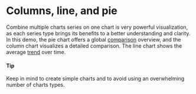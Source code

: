 # Columns, line, and pie
Combine multiple charts series on one chart is very powerful visualization, as each series type brings its benefits to a better understanding and clarity. In this demo, the pie chart offers a global [comparison](https://smartvikisogn.github.io/HChartsCatalog/webpages/comparison.html) overview, and the column chart visualizes a detailed comparison. The line chart shows the average [trend](https://smartvikisogn.github.io/HChartsCatalog/webpages/trend.html) over time.

####  Tip
Keep in mind to create simple charts and to avoid using an overwhelming number of charts types.




